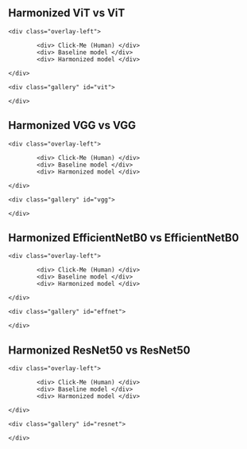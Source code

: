 

## **Harmonized ViT** vs **ViT**

<div class="gallery-container">

    <div class="overlay-left"> 

            <div> Click-Me (Human) </div>
            <div> Baseline model </div>
            <div> Harmonized model </div>

    </div>

    <div class="gallery" id="vit">

    </div>

</div>

## **Harmonized VGG** vs **VGG**

<div class="gallery-container">

    <div class="overlay-left">

            <div> Click-Me (Human) </div>
            <div> Baseline model </div>
            <div> Harmonized model </div>

    </div>

    <div class="gallery" id="vgg">

    </div>

</div>

## **Harmonized EfficientNetB0** vs **EfficientNetB0**

<div class="gallery-container">

    <div class="overlay-left">

            <div> Click-Me (Human) </div>
            <div> Baseline model </div>
            <div> Harmonized model </div>

    </div>

    <div class="gallery" id="effnet">

    </div>

</div>

## **Harmonized ResNet50** vs **ResNet50**

<div class="gallery-container">

    <div class="overlay-left">

            <div> Click-Me (Human) </div>
            <div> Baseline model </div>
            <div> Harmonized model </div>

    </div>

    <div class="gallery" id="resnet">

    </div>

</div>



<script defer>

window.addEventListener('DOMContentLoaded', function() {

    function is_ascendent(parent, child) {
        var node = child;
        while (node != null) {
            if (node == parent) {
                return true;
            }
            node = node.parentNode;
        }
        return false;
    }

    function event_prevent_default(e) {
        e = e || window.event;
        if (e.preventDefault)
            e.preventDefault();
        e.returnValue = false;
    }

    const NB_IMAGES = 100
    const SCROLL_POWER = 50

    const GALLERY_DATA = [
        ['vit', 'vit_baseline_faithful-wind.h5', 'vit_harmonized_solar-shadow.h5'],
        ['vgg', 'vgg16', 'vgg_frosty_eon'],
        ['effnet', 'efficientnet_b0', 'efficientnet_stellar-frog_8.h5'],
        ['resnet', 'resnet50_baseline', 'saliency_volcanic_monkey'],
    ];

    GALLERY_DATA.forEach((data) => {

        [gallery_name, model_baseline, model_harmonized] = data

        const gallery = document.getElementById(gallery_name)
        const horizontal_scroll_event = (e) => {

            if (is_ascendent(gallery, e.target)) {
                if (e.deltaY > 0) gallery.scrollLeft += SCROLL_POWER;
                else gallery.scrollLeft -= SCROLL_POWER;

                window.scrollTop -= e.wheelDeltaY;
                e.preventDefault();
                e.stopPropagation();
            }

        }

        window.addEventListener("wheel", horizontal_scroll_event, { passive: false })

        const create_single_sample = (id) => {
            return `
                <div class="single-sample">
                    <img class="explanation" loading="lazy" src="https://storage.googleapis.com/serrelab/prj_harmonization/qualitative_data/clickme/${id}.png">
                    <img class="explanation" loading="lazy" src="https://storage.googleapis.com/serrelab/prj_harmonization/qualitative_data/${model_baseline}/${id}.png">
                    <img class="explanation harmonized" loading="lazy" src="https://storage.googleapis.com/serrelab/prj_harmonization/qualitative_data/${model_harmonized}/${id}.png">
                </div>
            `
        }

        for (let i = 0; i < NB_IMAGES; i++) {
            gallery.innerHTML += create_single_sample(i)
        }

    })
});



</script>

<style>

.single-sample {
    display: inline-flex;
    flex-direction: column;
}

.gallery-container {
    position: relative;
}

.gallery {
    overflow-x: auto;
    overflow-y: hidden;
    white-space: nowrap;
    position: relative;
    padding: 20px;
    padding-left: 105px;
    box-sizing: border-box;
}

::-webkit-scrollbar {
  display: none;
}

body {
  -ms-overflow-style: none;  /* IE and Edge */
  scrollbar-width: none;  /* Firefox */
}

.explanation {
    width: 150px;
    border: solid 0px;
    background: transparent;
    box-shadow: 0 1px 3px rgba(0,0,0,0.12), 0 1px 2px rgba(0,0,0,0.24);
    border: solid 3px transparent;
    margin: 2px;
    border-radius: 5px;
}
.explanation.harmonized {
    border-color: var(--primary);
}

.overlay-left {
    position: absolute;
    left: 0;
    top:0;
    background: var(--md-default-bg-color);
    height: 100%;
    display: flex;
    flex-direction: column;
    justify-content: space-around;
    text-align: center;
    width: 100px;
    flex-wrap: wrap;
    overflow-x: hidden;
    white-space: initial;
    z-index: 2;
    font-size: 18px
}


</style>